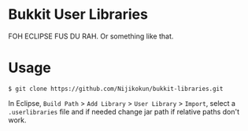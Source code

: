 # Bukkit User Libraries

  FOH ECLIPSE FUS DU RAH. Or something like that.

# Usage

    $ git clone https://github.com/Nijikokun/bukkit-libraries.git

  In Eclipse, `Build Path` > `Add Library` > `User Library` > `Import`, select a `.userlibraries` file and if needed
  change jar path if relative paths don't work.

